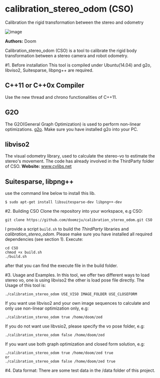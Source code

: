 # calibration_stereo_odom (CSO)
Calibration the rigid transformation between the stereo and odometry

 ![image](https://github.com/doomzzju/CSO/img.png)

**Authors:** Doom

Calibration_stereo_odom (CSO) is a tool to calibrate the rigid body transformation between a stereo camera and robot odometry.

#1. Before installation
This tool is compiled under Ubuntu(14.04) and g2o, libviso2, Suitesparse, libpng++ are required. 

## C++11 or C++0x Compiler
Use the new thread and chrono functionalities of C++11.

## G2O
The G2O(General Graph Optimization) is used to perform non-linear optimizations. 
[g2o](https://github.com/RainerKuemmerle/g2o). Make sure you have installed g2o into your PC.

## libviso2
The visual odometry library, used to calculate the stereo-vo to estimate the stereo's movement. The code has already involved in the ThirdParty folder of CSO.
**Website:** www.cvlibs.net

## Suitesparse, libpng++
use the command line below to install this lib.
```
$ sudo apt-get install libsuitesparse-dev libpng++-dev
```
#2. Building CSO
Clone the repository into your workspace, e.g CSO:
```
git clone https://github.com/doomzju/calibration_stereo_odom.git CSO
```
I provide a script `build.sh` to build the *ThirdParty* libraries and *calibration_stereo_odom*. Please make sure you have installed all required dependencies (see section 1). Execute:
```
cd CSO
chmod +x build.sh
./build.sh
```
after that you can find the execute file in the build folder.

#3. Usage and Examples.
In this tool, we offer two different ways to load stereo vo, one is using libviso2 the other is load pose file directly.
The Usage of this tool is:
```
./calibration_stereo_odom USE_VISO IMAGE_FOLDER USE_CLOSEFORM
```
If you want use libviso2 and your own image sequences to calculate and only use non-linear optimization only, e.g:
```
./calibration_stereo_odom true /home/doom/zed
```
If you do not want use libvsio2, please specify the vo pose folder, e.g:
```
./calibration_stereo_odom false /home/doom/zed
```
If you want use both graph optimization and closed form solution, e.g:
```
./calibration_stereo_odom true /home/doom/zed true
or
./calibration_stereo_odom false /home/doom/zed true
```

#4. Data format:
There are some test data in the /data folder of this project.
